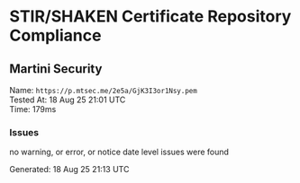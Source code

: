 # STIR/SHAKEN Certificate Repository Compliance

## Martini Security

Name: `https://p.mtsec.me/2e5a/GjK3I3or1Nsy.pem`\
Tested At: 18 Aug 25 21:01 UTC\
Time: 179ms

### Issues

no warning, or error, or notice date level issues were found

Generated: 18 Aug 25 21:13 UTC